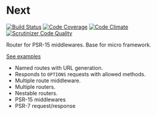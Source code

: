 # Next

[![Build Status](https://travis-ci.org/alexpts/psr15-next.svg?branch=master)](https://travis-ci.org/alexpts/psr15-next)
[![Code Coverage](https://scrutinizer-ci.com/g/alexpts/psr15-next/badges/coverage.png?b=master)](https://scrutinizer-ci.com/g/alexpts/psr15-next/?branch=master)
[![Code Climate](https://codeclimate.com/github/alexpts/psr15-next/badges/gpa.svg)](https://codeclimate.com/github/alexpts/psr15-next)
[![Scrutinizer Code Quality](https://scrutinizer-ci.com/g/alexpts/psr15-next/badges/quality-score.png?b=master)](https://scrutinizer-ci.com/g/alexpts/psr15-next/?branch=master)


Router for PSR-15 middlewares. Base for micro framework.


[See examples](https://github.com/alexpts/psr15-next/tree/master/examples)


* Named routes with URL generation.
* Responds to `OPTIONS` requests with allowed methods.
* Multiple route middleware.
* Multiple routers.
* Nestable routers.
* PSR-15 middlewares
* PSR-7 request/response